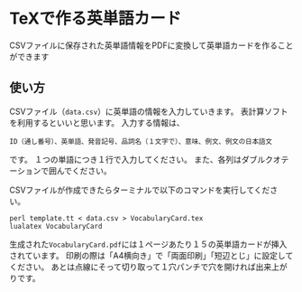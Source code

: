 # TeXで作る英単語カード

CSVファイルに保存された英単語情報をPDFに変換して英単語カードを作ることができます

## 使い方

CSVファイル（`data.csv`）に英単語の情報を入力していきます。
表計算ソフトを利用するといいと思います。
入力する情報は、
```
ID（通し番号）、英単語、発音記号、品詞名（１文字で）、意味、例文、例文の日本語文
```
です。
１つの単語につき１行で入力してください。
また、各列はダブルクオテーションで囲んでください。

CSVファイルが作成できたらターミナルで以下のコマンドを実行してください。
```
perl template.tt < data.csv > VocabularyCard.tex
lualatex VocabularyCard
```
生成された`VocabularyCard.pdf`には１ページあたり１５の英単語カードが挿入されています。
印刷の際は「A4横向き」で「両面印刷」「短辺とじ」に設定してください。
あとは点線にそって切り取って１穴パンチで穴を開ければ出来上がりです。
